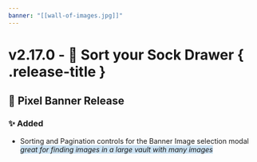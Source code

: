 ```yaml
---
banner: "[[wall-of-images.jpg]]"
---
```


# v2.17.0 - 🧦 Sort your Sock Drawer { .release-title }
## 🚩 Pixel Banner Release

### ✨ Added
- Sorting and Pagination controls for the Banner Image selection modal
    <span style="background:rgba(5, 117, 197, 0.2)">*great for finding images in a large vault with many images*</span>